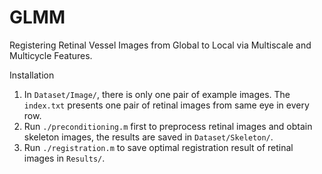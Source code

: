 # GLMM
Registering Retinal Vessel Images from Global to Local via Multiscale and Multicycle Features.

Installation

1. In `Dataset/Image/`, there is only one pair of example images. The `index.txt` presents one pair of retinal images from same eye in every row.
2. Run `./preconditioning.m` first to preprocess retinal images and obtain skeleton images, the results are saved in `Dataset/Skeleton/`. 
3. Run `./registration.m` to save optimal registration result of retinal images in `Results/`.

